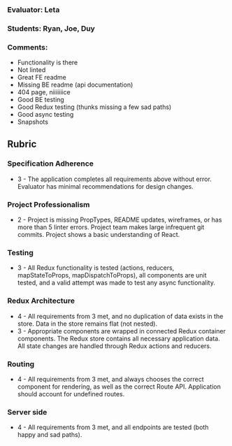 ### Evaluator: Leta
### Students: Ryan, Joe, Duy
### Comments:

- Functionality is there
- Not linted
- Great FE readme
- Missing BE readme (api documentation)
- 404 page, niiiiiiice
- Good BE testing
- Good Redux testing (thunks missing a few sad paths)
- Good async testing
- Snapshots


## Rubric

### Specification Adherence

* 3 - The application completes all requirements above without error. Evaluator has minimal recommendations for design changes.

### Project Professionalism

* 2 - Project is missing PropTypes, README updates, wireframes, or has more than 5 linter errors. Project team makes large infrequent git commits. Project shows a basic understanding of React.

### Testing

* 3 - All Redux functionality is tested (actions, reducers, mapStateToProps, mapDispatchToProps), all components are unit tested, and a valid attempt was made to test any async functionality.

### Redux Architecture

* 4 - All requirements from 3 met, and no duplication of data exists in the store. Data in the store remains flat (not nested).
* 3 - Appropriate components are wrapped in connected Redux container components. The Redux store contains all necessary application data. All state changes are handled through Redux actions and reducers.

### Routing

* 4 - All requirements from 3 met, and always chooses the correct component for rendering, as well as the correct Route API. Application should account for undefined routes.

### Server side

* 4 - All requirements from 3 met, and all endpoints are tested (both happy and sad paths).
